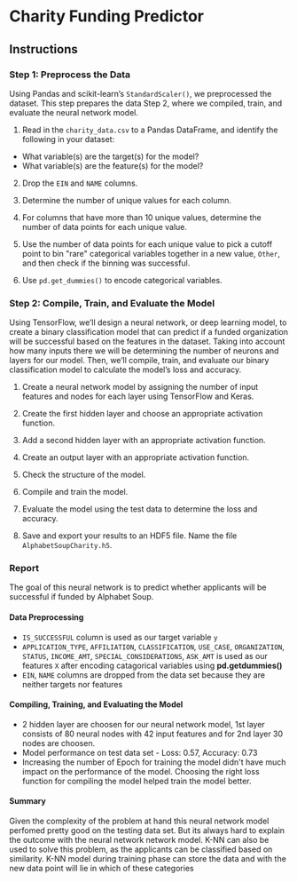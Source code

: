 # Charity Funding Predictor

## Instructions

### Step 1: Preprocess the Data

Using Pandas and scikit-learn’s `StandardScaler()`, we preprocessed the dataset. This step prepares the data Step 2, where we compiled, train, and evaluate the neural network model.

1. Read in the `charity_data.csv` to a Pandas DataFrame, and identify the following in your dataset:
  * What variable(s) are the target(s) for the model?
  * What variable(s) are the feature(s) for the model?

2. Drop the `EIN` and `NAME` columns.

3. Determine the number of unique values for each column.

4. For columns that have more than 10 unique values, determine the number of data points for each unique value.

5. Use the number of data points for each unique value to pick a cutoff point to bin "rare" categorical variables together in a new value, `Other`, and then check if the binning was successful.

6. Use `pd.get_dummies()` to encode categorical variables.

### Step 2: Compile, Train, and Evaluate the Model

Using TensorFlow, we’ll design a neural network, or deep learning model, to create a binary classification model that can predict if a funded organization will be successful based on the features in the dataset. Taking into account how many inputs there we will be determining the number of neurons and layers for our model. Then, we’ll compile, train, and evaluate our binary classification model to calculate the model’s loss and accuracy.

1. Create a neural network model by assigning the number of input features and nodes for each layer using TensorFlow and Keras.

2. Create the first hidden layer and choose an appropriate activation function.

3. Add a second hidden layer with an appropriate activation function.

4. Create an output layer with an appropriate activation function.

5. Check the structure of the model.

6. Compile and train the model.

7. Evaluate the model using the test data to determine the loss and accuracy.

9. Save and export your results to an HDF5 file. Name the file `AlphabetSoupCharity.h5`.

### Report
The goal of this neural network is to predict whether applicants will be successful if funded by Alphabet Soup.

#### Data Preprocessing
* `IS_SUCCESSFUL` column is used as our target variable `y`
* `APPLICATION_TYPE`, `AFFILIATION`, `CLASSIFICATION`, `USE_CASE`, `ORGANIZATION`, `STATUS`, `INCOME_AMT`, `SPECIAL_CONSIDERATIONS`, `ASK_AMT` is used as our features `X` after encoding catagorical variables using **pd.getdummies()**
* `EIN`, `NAME` columns are dropped from the data set because they are neither targets nor features

#### Compiling, Training, and Evaluating the Model
* 2 hidden layer are choosen for our neural network model, 1st layer consists of 80 neural nodes with 42 input features and for 2nd layer 30 nodes are choosen.
* Model performance on test data set - Loss: 0.57, Accuracy: 0.73
* Increasing the number of Epoch for training the model didn't have much impact on the performance of the model. Choosing the right loss function for compiling the model helped train the model better.

#### Summary
Given the complexity of the problem at hand this neural network model perfomed pretty good on the testing data set. But its always hard to explain the outcome with the neural network network model. K-NN can also be used to solve this problem, as the applicants can be classified based on similarity. K-NN model during training phase can store the data and with the new data point will lie in which of these categories


